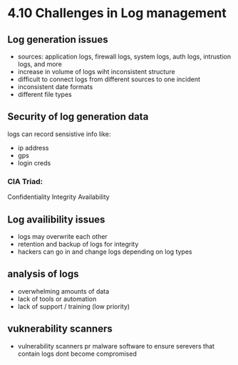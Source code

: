 # 4.10 Challenges in Log management 

## Log generation issues
- sources: application logs, firewall logs, system logs, auth logs, intrustion logs, and more
- increase in volume of logs wiht inconsistent structure 
- difficult to connect logs from different sources to one incident 
- inconsistent date formats
- different file types

## Security of log generation data 
logs can record sensistive info like: 
 - ip address 
 - gps 
 - login creds 

### CIA Triad: 
Confidentiality 
Integrity 
Availability 

## Log availibility issues
 - logs may overwrite each other 
 - retention and backup of logs for integrity 
 - hackers can go in and change logs depending on log types 

## analysis of logs 
 - overwhelming amounts of data 
 - lack of tools or automation 
 - lack of support / training (low priority) 

## vuknerability scanners 
 - vulnerability scanners pr malware software to ensure serevers that contain logs dont become compromised 
